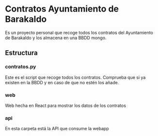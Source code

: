 # Contratos Ayuntamiento de Barakaldo
Es un proyecto personal que recoge todos los contratos del Ayuntamiento de Barakaldo y los almacena en una BBDD mongo.

## Estructura
### contratos.py
Este es el script que recoge todos los contratos. Comprueba que si ya existen en la BBDD y en caso de que no estén los añade.

### web
Web hecha en React para mostrar los datos de los contratos

### api
En esta carpeta está la API que consume la webapp